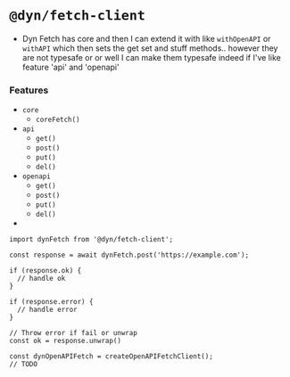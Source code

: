 # `@dyn/fetch-client`

- Dyn Fetch has core and then I can extend it with like `withOpenAPI` or `withAPI`
  which then sets the get set and stuff methods.. however they are not typesafe or
  or well I can make them typesafe indeed if I've like feature 'api' and 'openapi'

### Features
- `core`
  - `coreFetch()`
- `api`
  - `get()`
  - `post()`
  - `put()`
  - `del()`
- `openapi`
  - `get()`
  - `post()`
  - `put()`
  - `del()`
- 

```
import dynFetch from '@dyn/fetch-client';

const response = await dynFetch.post('https://example.com');

if (response.ok) {
  // handle ok
}

if (response.error) {
  // handle error
}

// Throw error if fail or unwrap
const ok = response.unwrap()

const dynOpenAPIFetch = createOpenAPIFetchClient();
// TODO




```